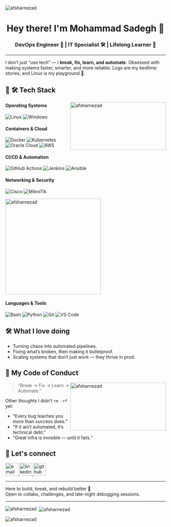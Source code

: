 <p align="left">
  <img src="https://komarev.com/ghpvc/?username=afsharnezad&label=Profile%20views&color=0e75b6&style=flat" alt="afsharnezad" />
</p>

<div align="center">
  <h1>Hey there! I'm Mohammad Sadegh 👋</h1>
  <h3>DevOps Engineer 🤖 | IT Specialist 🛠️ | Lifelong Learner 🔁</h3>
</div>

<hr>

<p>
  I don’t just “use tech” — I <b>break, fix, learn, and automate</b>.  
  Obsessed with making systems faster, smarter, and more reliable.  
  Logs are my bedtime stories, and Linux is my playground 🐧.  
</p>

<h2>🚀 🛠 Tech Stack </h2>



<img align="right" src="https://i.pinimg.com/originals/c6/ea/f2/c6eaf2589af865e5dab158c5c67fc050.gif" alt="afsharnezad" style="float: right; height: 150px; width: 300px;">


#### **Operating Systems**
![Linux](https://img.shields.io/badge/Linux-FCC624?style=for-the-badge&logo=linux&logoColor=black)
![Windows](https://img.shields.io/badge/Windows-0078D6?style=for-the-badge&logo=windows&logoColor=white)

#### **Containers & Cloud**
![Docker](https://img.shields.io/badge/Docker-2496ED?style=for-the-badge&logo=docker&logoColor=white)
![Kubernetes](https://img.shields.io/badge/Kubernetes-326CE5?style=for-the-badge&logo=kubernetes&logoColor=white)
![Oracle Cloud](https://img.shields.io/badge/Oracle%20Cloud-F80000?style=for-the-badge&logo=oracle&logoColor=white)
![AWS](https://img.shields.io/badge/AWS-232F3E?style=for-the-badge&logo=amazon-aws&logoColor=white)

#### **CI/CD & Automation**
![GitHub Actions](https://img.shields.io/badge/GitHub%20Actions-2088FF?style=for-the-badge&logo=github-actions&logoColor=white)
![Jenkins](https://img.shields.io/badge/Jenkins-D24939?style=for-the-badge&logo=jenkins&logoColor=white)
![Ansible](https://img.shields.io/badge/Ansible-EE0000?style=for-the-badge&logo=ansible&logoColor=white)

#### **Networking & Security**
![Cisco](https://img.shields.io/badge/Cisco-1BA0D7?style=for-the-badge&logo=cisco&logoColor=white)
![MikroTik](https://img.shields.io/badge/MikroTik-293239?style=for-the-badge&logo=mikrotik&logoColor=white)

<img src="https://media.giphy.com/media/v1.Y2lkPTc5MGI3NjExa3M2bWxmcG9uOW5sNzAyNWRtczZ4Z3A5ZnpwNDhzenVmODN1anBpYSZlcD12MV9zdGlja2Vyc19zZWFyY2gmY3Q9cw/tONVqBNYuxCSAzl87A/giphy.gif" alt="afsharnezad" width="300" height="300">

#### **Languages & Tools**
![Bash](https://img.shields.io/badge/Bash-4EAA25?style=for-the-badge&logo=gnu-bash&logoColor=white)
![Python](https://img.shields.io/badge/Python-3776AB?style=for-the-badge&logo=python&logoColor=white)
![Git](https://img.shields.io/badge/Git-F05032?style=for-the-badge&logo=git&logoColor=white)
![VS Code](https://img.shields.io/badge/VS%20Code-007ACC?style=for-the-badge&logo=visual-studio-code&logoColor=white)


<h2>🛠️ What I love doing</h2>
<ul>
  <li>Turning chaos into automated pipelines.</li>
  <li>Fixing what’s broken, then making it bulletproof.</li>
  <li>Scaling systems that don’t just work — they thrive in prod.</li>
</ul>

<h2>🧠 My Code of Conduct</h2>

<img align="right" src="https://i.pinimg.com/originals/fa/a3/df/faa3df83529b700cb3d0ea1e3b063c10.gif" alt="afsharnezad" style="float: right; height: 150px; width: 300px;">

<blockquote>
  “Break → Fix → Learn → Automate.”
</blockquote>

<p>Other thoughts I didn’t <code>rm -rf</code> yet:</p>

<ul>
  <li>“Every bug teaches you more than success does.”</li>
  <li>“If it ain’t automated, it’s technical debt.”</li>
  <li>“Great infra is invisible — until it fails.”</li>
</ul>

<h2>💬 Let's connect</h2>
<p align="left">
  <a href="mailto:mo.afsharnezhad@gmail.com" target="blank">
    <img src="https://img.icons8.com/?size=256&id=EgRndDDLh8kS&format=png" alt="email" height="40" width="40" />
  </a>
  <a href="https://linkedin.com/in/afsharnezhad" target="blank">
    <img src="https://img.icons8.com/?size=256&id=60ZV_wYC0BM2&format=png" alt="linkedin" height="40" width="40" />
  </a>
  <a href="https://github.com/afsharnezad" target="blank">
    <img src="https://img.icons8.com/?size=256&id=80462&format=png" alt="github" height="40" width="40" />
  </a>
</p>

<hr>

<p>
Here to build, break, and rebuild better 🚀 <br>
Open to collabs, challenges, and late-night debugging sessions.  
</p>

<hr>

<p>
  <img align="left" src="https://github-readme-stats.vercel.app/api/top-langs?username=afsharnezad&show_icons=true&locale=en&layout=compact&theme=tokyonight" alt="afsharnezad" />
</p>

<p>&nbsp;<img align="center" src="https://github-readme-stats.vercel.app/api?username=afsharnezad&show_icons=true&locale=en&theme=tokyonight" alt="afsharnezad" /></p>

<p><img align="center" src="https://github-readme-streak-stats.herokuapp.com/?user=afsharnezad&theme=tokyonight" alt="afsharnezad" /></p>
